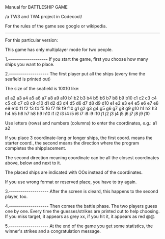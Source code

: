Manual for
BATTLESHIP GAME

/a TW3 and TW4 project in Codecool/

For the rules of the game see google or wikipedia.

---------------------
For this particular version:

This game has only multiplayer mode for two people.

1.--------------------
If you start the game, first you choose how many
ships you want to place.

2.--------------------
The first player put all the ships
(every time the seafield is printed out)

The size of the seafield is 10X10 like:

a1 a2 a3 a4 a5 a6 a7 a8 a9 a10 
b1 b2 b3 b4 b5 b6 b7 b8 b9 b10 
c1 c2 c3 c4 c5 c6 c7 c8 c9 c10 
d1 d2 d3 d4 d5 d6 d7 d8 d9 d10 
e1 e2 e3 e4 e5 e6 e7 e8 e9 e10 
f1 f2 f3 f4 f5 f6 f7 f8 f9 f10 
g1 g2 g3 g4 g5 g6 g7 g8 g9 g10 
h1 h2 h3 h4 h5 h6 h7 h8 h9 h10 
i1 i2 i3 i4 i5 i6 i7 i8 i9 i10 
j1 j2 j3 j4 j5 j6 j7 j8 j9 j10 

Use letters (rows) and numbers (columns) to enter the coordinates, e.g.: a1 a2

If you place 3 coordinate-long or longer ships, the first coord. means the starter coord., the second means the direction where the program completes the shipplacement.

The second direction meaning coordinate can be all the closest coordinates above, below and next to it.

The placed ships are indicated with OOs instead of the coordinates.

If you use wrong format or reserved place, you have to try again.

3.--------------------
After the screen is cleard, this happens to the second player, too.

4.--------------------
Then comes the battle phase.
The two players guess one by one.
Every time the guesses/strikes are printed out to help choosing.
If you miss target, it appears as grey xx, if you hit it, it appears as red @@.

5.--------------------
At the end of the game you get some statistics, the winner's strikes and a congratulation message.
